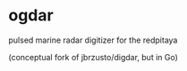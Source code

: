 # ogdar
pulsed marine radar digitizer for the redpitaya

(conceptual fork of jbrzusto/digdar, but in Go)
